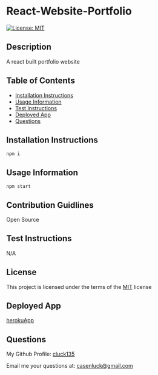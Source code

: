 # React-Website-Portfolio
[![License: MIT](https://img.shields.io/badge/License-MIT-yellow)](https://opensource.org/licenses/MIT)

## Description
A react built portfolio website

## Table of Contents
- [Installation Instructions](#installation-instructions)
- [Usage Information](#usage-information)
- [Test Instructions](#test-instructions)
- [Deployed App](#deployed-app)
- [Questions](#questions)

## Installation Instructions
```
npm i
```
## Usage Information
```
npm start
```
## Contribution Guidlines
Open Source

## Test Instructions
N/A

## License
This project is licensed under the terms of the [MIT](https://opensource.org/licenses/MIT) license

## Deployed App
[herokuApp](https://react-built-portfolio.herokuapp.com/)

## Questions
My Github Profile: [cluck135](https://github.com/cluck135)

Email me your questions at: [casenluck@gmail.com](mailto:casenluck@gmail.com)



